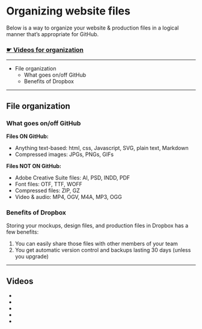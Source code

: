 # Organizing website files

Below is a way to organize your website & production files in a logical manner that’s appropriate for GitHub.

### [☛ Videos for organization]()

---

- File organization
  - What goes on/off GitHub
  - Benefits of Dropbox

---

## File organization

### What goes on/off GitHub

**Files ON GitHub:**

- Anything text-based: html, css, Javascript, SVG, plain text, Markdown
- Compressed images: JPGs, PNGs, GIFs

**Files NOT ON GitHub:**

- Adobe Creative Suite files: AI, PSD, INDD, PDF
- Font files: OTF, TTF, WOFF
- Compressed files: ZIP, GZ
- Video & audio: MP4, OGV, M4A, MP3, OGG

### Benefits of Dropbox

Storing your mockups, design files, and production files in Dropbox has a few benefits:

1. You can easily share those files with other members of your team
2. You get automatic version control and backups lasting 30 days (unless you upgrade)

---

## Videos

- []()
- []()
- []()
- []()
- []()
